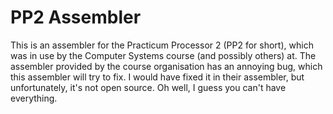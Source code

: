 # PP2 Assembler

This is an assembler for the Practicum Processor 2 (PP2 for short), which was in
use by the Computer Systems course (and possibly others) at. The assembler
provided by the course organisation has an annoying bug, which this assembler
will try to fix. I would have fixed it in their assembler, but unfortunately,
it's not open source. Oh well, I guess you can't have everything.
